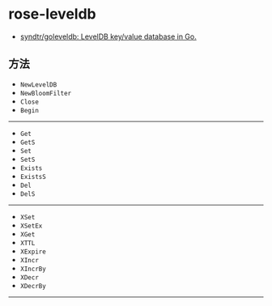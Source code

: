 # rose-leveldb

- [syndtr/goleveldb: LevelDB key/value database in Go.](https://github.com/syndtr/goleveldb) 

## 方法

- `NewLevelDB`
- `NewBloomFilter`
- `Close`
- `Begin`
- ----
- `Get`
- `GetS`
- `Set`
- `SetS`
- `Exists`
- `ExistsS`
- `Del`
- `DelS`
- ----
- `XSet`
- `XSetEx`
- `XGet`
- `XTTL`
- `XExpire`
- `XIncr`
- `XIncrBy`
- `XDecr`
- `XDecrBy`

---
